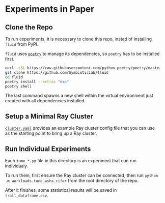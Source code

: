 # Experiments in Paper

## Clone the Repo
To run experiments, it is necessary to clone this repo, instad of installing `fluid` from PyPI.

`fluid` uses [`poetry`](https://python-poetry.org) to manage its dependencies, so `poetry` has to be
installed first.

```bash
curl -sSL https://raw.githubusercontent.com/python-poetry/poetry/master/get-poetry.py | python -
git clone https://github.com/SymbioticLab/fluid
cd fluid
poetry install --extras "exp"
poetry shell
```

The last command spawns a new shell within the virtual environment just created with all dependencies
installed.

## Setup a Minimal Ray Cluster
[`cluster.yaml`](cluster.yaml) provides an example Ray cluster config file that you can use as the starting point to bring up a Ray cluster.

## Run Individual Experiments
Each `tune_*.py` file in this directory is an experiment that can run individualy.

To run them, first ensure the Ray cluster can be connected, then run `python -m workloads.tune_asha_cifar` from the root directory of the repo.

After it finishes, some statistical results will be saved in `trail_dataframe.csv`.
